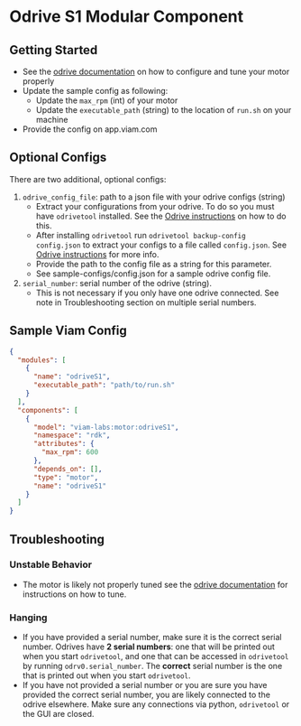 # Odrive S1 Modular Component

## Getting Started
* See the [odrive documentation](https://docs.odriverobotics.com/v/latest/getting-started.html) on how to configure and tune your motor properly
* Update the sample config as following:
    * Update the `max_rpm` (int) of your motor
    * Update the `executable_path` (string) to the location of `run.sh` on your machine
* Provide the config on app.viam.com

## Optional Configs
There are two additional, optional configs:
1. `odrive_config_file`: path to a json file with your odrive configs (string)
    * Extract your configurations from your odrive. To do so you must have `odrivetool` installed. See the [Odrive instructions](https://docs.odriverobotics.com/v/latest/odrivetool.html) on how to do this.
    * After installing `odrivetool` run `odrivetool backup-config config.json` to extract your configs to a file called `config.json`. See [Odrive instructions](https://docs.odriverobotics.com/v/latest/odrivetool.html#configuration-backup) for more info.
    * Provide the path to the config file as a string for this parameter.
    * See sample-configs/config.json for a sample odrive config file.
2. `serial_number`: serial number of the odrive (string).
    * This is not necessary if you only have one odrive connected. See note in Troubleshooting section on multiple serial numbers. 


## Sample Viam Config
```json
{
  "modules": [
    {
      "name": "odriveS1",
      "executable_path": "path/to/run.sh"
    }
  ],
  "components": [
    {
      "model": "viam-labs:motor:odriveS1",
      "namespace": "rdk",
      "attributes": {
        "max_rpm": 600
      },
      "depends_on": [],
      "type": "motor",
      "name": "odriveS1"
    }
  ]
}
```


## Troubleshooting

### Unstable Behavior
* The motor is likely not properly tuned see the [odrive documentation](https://docs.odriverobotics.com/v/latest/control.html) for instructions on how to tune.

### Hanging
* If you have provided a serial number, make sure it is the correct serial number. Odrives have **2 serial numbers**: one that will be printed out when you start `odrivetool`, and one that can be accessed in `odrivetool` by running `odrv0.serial_number`. The **correct** serial number is the one that is printed out when you start `odrivetool`.
* If you have not provided a serial number or you are sure you have provided the correct serial number, you are likely connected to the odrive elsewhere. Make sure any connections via python, `odrivetool` or the GUI are closed.
